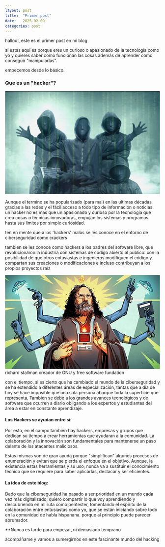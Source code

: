```yaml
---
layout: post
title:  "Primer post"
date:   2025-02-09 
categories: post
---
```

halloo!, este es el primer post en mi blog

si estas aquí es porque eres un curioso o apasionado de la tecnología como yo y quieres saber como funcionan las cosas además de aprender como conseguir "manipularlas".

empecemos desde lo básico.

<h3>Que es un "hacker"?</h3>

<img src="/images/post1/Pasted image 20250211141832.png" alt="hacker-group" />

Aunque el termino se ha popularizado (para mal) en las ultimas décadas gracias a las redes y el fácil acceso a todo tipo de información o noticias. un hacker no es mas que un apasionado y curioso por la tecnología que crea cosas o técnicas innovadoras, empujan los sistemas y programas hasta sus limites por simple curiosidad.

ten en mente que a los 'hackers' malos se les conoce en el entorno de ciberseguridad como crackers 

tambien se les conoce como hackers a los padres del software libre, que revolucionaron la industria con sistemas de código abierto al publico. con la posibilidad de que otros entusiastas e ingenieros modifiquen el código y compartan sus creaciones o modificaciones e incluso contribuyan a los propios proyectos raíz

<img src="/images/post1/stallman.jpg" alt="richard stallman"/>
richard stallman creador de GNU y free software fundation

con el tiempo, si es cierto que ha cambiado el mundo de la ciberseguridad y se ha extendido a diferentes áreas de especialización, tantas que a día de hoy se hace imposible que una sola persona abarque toda la superficie que representa, Tambien se debe a los grandes avances tecnológicos y de software que ocurren a diario obligando a los expertos y estudiantes del área a estar en constante aprendizaje.

<h4>Los Hackers se ayudan entre sí:</h4>

Por esto,  en el campo también hay hackers, empresas y grupos que dedican su tiempo a crear herramientas que ayudaran a la comunidad. La colaboración  y la innovación son fundamentales para mantenerse un paso delante de los atacantes maliciosos. 

Estas mismas son de gran ayuda porque "simplifican" algunos procesos de enumeración y evitan que se pierda el enfoque en el objetivo. Aunque, la existencia estas herramientas y su uso, nunca va a sustituir el conocimiento técnico que se requiere para saber aplicarlas, destacar y ser eficientes.

<h4>La idea de este blog:</h4>

Dado que la ciberseguridad ha pasado a ser prioridad en un mundo cada vez más digitalizado, quiero compartir lo que voy aprendiendo y descubriendo en mi ruta como pentester, fomentando el espíritu de la colaboración entre entusiastas como yo, que se están iniciando sobre todo en la comunidad de habla hispanana. porque al principio puede parecer abrumador.

**Nunca es tarde para empezar, ni demasiado temprano

acompáñame y vamos a sumergirnos en este fascinante mundo del hacking